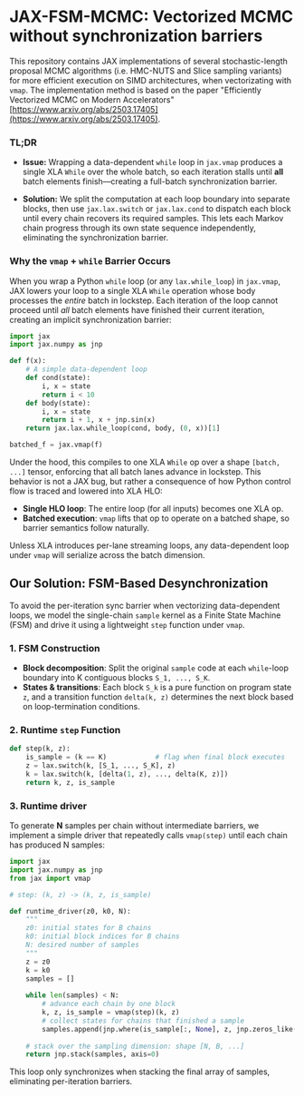 # JAX-FSM-MCMC: Vectorized MCMC without synchronization barriers

This repository contains JAX implementations of several stochastic-length proposal MCMC algorithms (i.e. HMC-NUTS and Slice sampling variants) for more efficient execution on SIMD architectures, when vectorizating with `vmap`. The implementation method is based on the paper "Efficiently Vectorized MCMC on Modern Accelerators" [https://www.arxiv.org/abs/2503.17405](https://www.arxiv.org/abs/2503.17405). 

### TL;DR

- **Issue:** Wrapping a data-dependent `while` loop in `jax.vmap` produces a single XLA `While` over the whole batch, so each iteration stalls until **all** batch elements finish—creating a full-batch synchronization barrier.

- **Solution:** We split the computation at each loop boundary into separate blocks, then use `jax.lax.switch` or `jax.lax.cond` to dispatch each block until every chain recovers its required samples. This lets each Markov chain progress through its own state sequence independently, eliminating the synchronization barrier.

### Why the `vmap` + `while` Barrier Occurs

When you wrap a Python `while` loop (or any `lax.while_loop`) in `jax.vmap`, JAX lowers your loop to a single XLA `While` operation whose body processes the *entire* batch in lockstep. Each iteration of the loop cannot proceed until *all* batch elements have finished their current iteration, creating an implicit synchronization barrier:

```python
import jax
import jax.numpy as jnp

def f(x):
    # A simple data-dependent loop
    def cond(state):
        i, x = state
        return i < 10
    def body(state):
        i, x = state
        return i + 1, x + jnp.sin(x)
    return jax.lax.while_loop(cond, body, (0, x))[1]

batched_f = jax.vmap(f)
```

Under the hood, this compiles to one XLA `While` op over a shape `[batch, ...]` tensor, enforcing that all batch lanes advance in lockstep. This behavior is not a JAX bug, but rather a consequence of how Python control flow is traced and lowered into XLA HLO:

* **Single HLO loop**: The entire loop (for all inputs) becomes one XLA op.
* **Batched execution**: `vmap` lifts that op to operate on a batched shape, so barrier semantics follow naturally.

Unless XLA introduces per-lane streaming loops, any data-dependent loop under `vmap` will serialize across the batch dimension.

## Our Solution: FSM-Based Desynchronization

To avoid the per-iteration sync barrier when vectorizing data-dependent loops, we model the single-chain `sample` kernel as a Finite State Machine (FSM) and drive it using a lightweight `step` function under `vmap`.

### 1. FSM Construction
- **Block decomposition**: Split the original `sample` code at each `while`-loop boundary into K contiguous blocks `S_1, ..., S_K`.  
- **States & transitions**: Each block `S_k` is a pure function on program state `z`, and a transition function `delta(k, z)` determines the next block based on loop-termination conditions.

### 2. Runtime `step` Function
```python
def step(k, z):
    is_sample = (k == K)            # flag when final block executes
    z = lax.switch(k, [S_1, ..., S_K], z)
    k = lax.switch(k, [delta(1, z), ..., delta(K, z)])
    return k, z, is_sample
```

### 3. Runtime driver

To generate **N** samples per chain without intermediate barriers, we implement a simple driver that repeatedly calls `vmap(step)` until each chain has produced N samples:

```python
import jax
import jax.numpy as jnp
from jax import vmap

# step: (k, z) -> (k, z, is_sample)

def runtime_driver(z0, k0, N):
    """
    z0: initial states for B chains
    k0: initial block indices for B chains
    N: desired number of samples
    """
    z = z0
    k = k0
    samples = []
    
    while len(samples) < N:
        # advance each chain by one block
        k, z, is_sample = vmap(step)(k, z)
        # collect states for chains that finished a sample
        samples.append(jnp.where(is_sample[:, None], z, jnp.zeros_like(z)))
    
    # stack over the sampling dimension: shape [N, B, ...]
    return jnp.stack(samples, axis=0)
```

This loop only synchronizes when stacking the final array of samples, eliminating per-iteration barriers.





